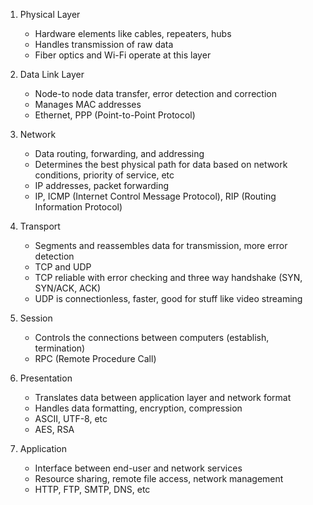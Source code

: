 
1. Physical Layer
	* Hardware elements like cables, repeaters, hubs
	* Handles transmission of raw data
	* Fiber optics and Wi-Fi operate at this layer

2. Data Link Layer
	* Node-to node data transfer, error detection and correction
	* Manages MAC addresses
	* Ethernet, PPP (Point-to-Point Protocol)
3. Network
	* Data routing, forwarding, and addressing
	* Determines the best physical path for data based on network conditions, priority of service, etc
	* IP addresses, packet forwarding
	* IP, ICMP (Internet Control Message Protocol), RIP (Routing Information Protocol)
4. Transport
	* Segments and reassembles data for transmission, more error detection
	* TCP and UDP
	* TCP reliable with error checking and three way handshake (SYN, SYN/ACK, ACK)
	* UDP is connectionless, faster, good for stuff like video streaming
5. Session
	* Controls the connections between computers (establish, termination)
	* RPC (Remote Procedure Call) 
6. Presentation
	* Translates data between application layer and network format
	* Handles data formatting, encryption, compression
	* ASCII, UTF-8, etc
	* AES, RSA
7. Application
	* Interface between end-user and network services
	* Resource sharing, remote file access, network management
	* HTTP, FTP, SMTP, DNS, etc